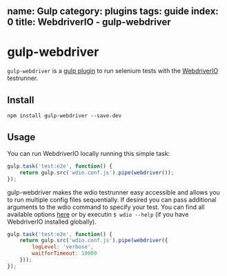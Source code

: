 name: Gulp
category: plugins
tags: guide
index: 0
title: WebdriverIO - gulp-webdriver
---

gulp-webdriver
==============

`gulp-webdriver` is a [gulp plugin](http://gulpjs.com/) to run selenium tests with the [WebdriverIO](http://webdriver.io) testrunner.

## Install

```shell
npm install gulp-webdriver --save-dev
```

## Usage

You can run WebdriverIO locally running this simple task:

```js
gulp.task('test:e2e', function() {
    return gulp.src('wdio.conf.js').pipe(webdriver());
});
```

gulp-webdriver makes the wdio testrunner easy accessible and allows you to run multiple config files
sequentially. If desired you can pass additional arguments to the wdio command to specify your test.
You can find all available options [here](http://webdriver.io/guide/testrunner/gettingstarted.html)
or by executin `$ wdio --help` (if you have WebdriverIO installed globally).

```js
gulp.task('test:e2e', function() {
    return gulp.src('wdio.conf.js').pipe(webdriver({
        logLevel: 'verbose',
        waitforTimeout: 10000
    }));
});
```
